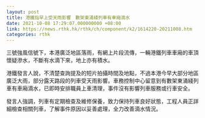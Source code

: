 ```yaml
---
layout: post
title: 港鐵指早上受天雨影響　數架東涌綫列車有車廂滴水
date: 2021-10-08 17:29:07.000000000 +08:00
link: https://news.rthk.hk/rthk/ch/component/k2/1614220-20211008.htm
categories: rthk
---
```


三號強風信號下，本港廣泛地區落雨，有網上片段流傳，一輛港鐵列車車廂的車頂懷疑滲水，不斷有水滴下來，地上亦有積水。

港鐵發言人說，不清楚查詢提及的短片拍攝時間及地點，不過本港今早大部分地區廣泛大雨，部分露天路段的列車受天雨影響。車務控制中心留意到有數架東涌綫列車有車廂滴水，已即時安排職員上車清理，事件沒有影響列車服務或行車安全。

發言人強調，列車有定期檢查及維修保養，致力保持列車良好狀態，工程人員正詳細檢查相關列車，了解事件原因以妥善處理，全力改善滴水情況。
